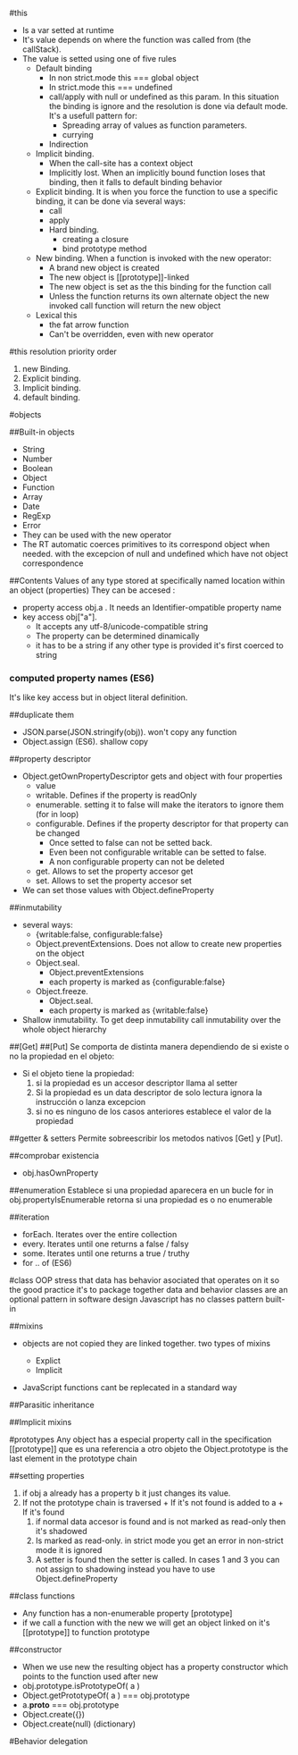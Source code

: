 #this
+ Is a var setted at runtime
+ It's value depends on where the function was called from (the callStack).
+ The value is setted using one of five rules
  + Default binding
    + In non strict.mode this === global object
    + In strict.mode this === undefined
    + call/apply with null or undefined as this param. In this situation the binding is ignore and the resolution is done via default mode. It's a usefull pattern for:
      + Spreading array of values as function parameters.
      + currying
    + Indirection 
  + Implicit binding. 
    + When the call-site has a context object
    + Implicitly lost. When an implicitly bound function loses that binding, then it falls to default binding behavior
  + Explicit binding. It is when you force the function to use a specific binding, it can be done via several ways:
    + call
    + apply
    + Hard binding.
      + creating a closure
      + bind prototype method
  + New binding. When a function is invoked with the new operator:
    + A brand new object is created
    + The new object is [[prototype]]-linked
    + The new object is set as the this binding for the function call
    + Unless the function returns its own alternate object the new invoked call function will return the new object
  + Lexical this
    + the fat arrow function
    + Can't be overridden, even with new operator
  
#this resolution priority order
1. new Binding.
2. Explicit binding.
3. Implicit binding.
4. default binding.

#objects

##Built-in objects
+ String
+ Number
+ Boolean
+ Object
+ Function
+ Array
+ Date
+ RegExp
+ Error
+ They can be used with the new operator
+ The RT automatic coerces primitives to its correspond object when needed. with the excepcion of null and undefined which have not object correspondence

##Contents
Values of any type stored at specifically named location within an object (properties)
They can be accesed :
+ property access obj.a .  It needs an Identifier-ompatible  property name
+ key access obj["a"]. 
  + It accepts any utf-8/unicode-compatible string
  + The property can be determined dinamically
  + it has to be a string if any other type is provided it's first coerced to string
### computed property names (ES6)
It's like key access but in object literal definition.

##duplicate them
+ JSON.parse(JSON.stringify(obj)). won't copy any function
+ Object.assign (ES6). shallow copy

##property descriptor
+ Object.getOwnPropertyDescriptor gets and object with four properties
  + value
  + writable. Defines if the property is readOnly
  + enumerable. setting it to false will make the iterators to ignore them (for in loop)
  + configurable. Defines if the property descriptor for that property can be changed
    + Once setted to false can not be setted back.
    + Even been not configurable writable can be setted to false.
    + A non configurable property can not be deleted
  + get. Allows to set the property accesor get
  + set. Allows to set the property accesor set
+ We can set those values with Object.defineProperty

##inmutability
+ several ways:
  + {writable:false, configurable:false}
  + Object.preventExtensions. Does not allow to create new properties on the object
  + Object.seal.
    + Object.preventExtensions
    + each property is marked as {configurable:false}
  + Object.freeze.
    + Object.seal.
    + each property is marked as {writable:false}
+ Shallow inmutability. To get deep inmutability call inmutability over the whole object hierarchy

##[Get]
##[Put]
Se comporta de distinta manera dependiendo de si existe o no la propiedad en el objeto:
+ Si el objeto tiene la propiedad:
  1. si la propiedad es un accesor descriptor llama al setter
  2. Si la propiedad es un data descriptor de solo lectura ignora la instrucción o lanza excepcion
  3. si no es ninguno de los casos anteriores establece el valor de la propiedad

 ##getter & setters 
 Permite sobreescribir los metodos nativos [Get] y [Put].

 ##comprobar existencia
 + obj.hasOwnProperty

##enumeration
Establece si una propiedad aparecera en un bucle for in
obj.propertyIsEnumerable retorna si una propiedad es o no enumerable

##iteration
+ forEach. Iterates over the entire collection
+ every. Iterates until one returns a false / falsy
+ some. Iterates until one returns a true / truthy
+ for .. of (ES6)


#class
OOP stress that data has behavior asociated that operates on it so the good practice it's to package together data and behavior
classes are an optional pattern in software design
Javascript has no classes pattern built-in

##mixins
+ objects are  not copied they are linked together. two types of mixins
  + Explict
  + Implicit

+ JavaScript functions cant be replecated in a standard way

##Parasitic inheritance

##Implicit mixins

#prototypes
Any object has a especial property call in the specification [[prototype]] que es una referencia a otro objeto
the Object.prototype is the last element in the prototype chain

##setting properties
  1. if obj a already has a property b it just changes its value.
  2. If not the prototype chain is traversed
    + If it's not found is added to a
    + If it's found
      1. if normal data accesor is found and is not marked as read-only then it's shadowed
      2. Is marked as read-only. in strict mode you get an error in non-strict mode it is ignored
      3. A setter is found then the setter is called.
    In cases 1 and 3 you can not assign to shadowing instead you have to use Object.defineProperty

##class functions
+ Any function has a non-enumerable property [prototype]
+ if we call a function with the new we will get an object linked on it's [[prototype]] to function prototype

##constructor
+ When we use new the resulting object has a property constructor which points to the function used after new
+ obj.prototype.isPrototypeOf( a )
+ Object.getPrototypeOf( a ) === obj.prototype
+ a.__proto__ === obj.prototype
+ Object.create({})
+ Object.create(null) (dictionary)

#Behavior delegation

